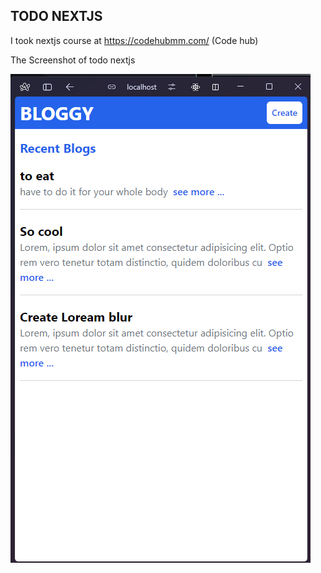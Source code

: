 ## TODO NEXTJS 


I took nextjs  course at https://codehubmm.com/ (Code hub)



The Screenshot of todo nextjs 


![Todo design](./nextTodo.png)

